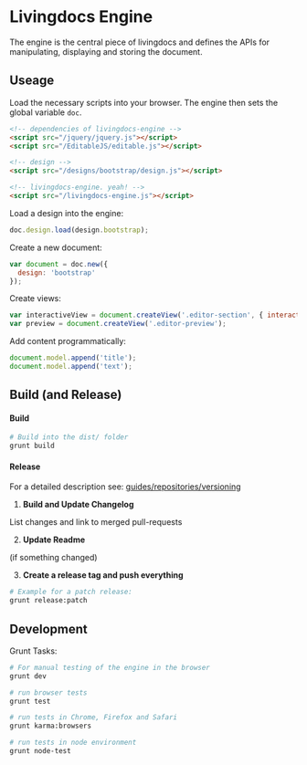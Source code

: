 # Livingdocs Engine


The engine is the central piece of livingdocs and defines the APIs for manipulating, displaying and storing the document.


## Useage

Load the necessary scripts into your browser.
The engine then sets the global variable `doc`.

```html
<!-- dependencies of livingdocs-engine -->
<script src="/jquery/jquery.js"></script>
<script src="/EditableJS/editable.js"></script>

<!-- design -->
<script src="/designs/bootstrap/design.js"></script>

<!-- livingdocs-engine. yeah! -->
<script src="/livingdocs-engine.js"></script>
```

Load a design into the engine:
```javascript
doc.design.load(design.bootstrap);
```

Create a new document:
```javascript
var document = doc.new({
  design: 'bootstrap'
});
```

Create views:
```javascript
var interactiveView = document.createView('.editor-section', { interactive: true });
var preview = document.createView('.editor-preview');
```

Add content programmatically:
```javascript
document.model.append('title');
document.model.append('text');
```

## Build (and Release)

#### Build

```bash
# Build into the dist/ folder
grunt build
```

#### Release

For a detailed description see: [guides/repositories/versioning](https://github.com/upfrontIO/guides/blob/master/repositories/versioning.md)

1. **Build and Update Changelog**

  List changes and link to merged pull-requests

2. **Update Readme**
  
  (if something changed)

3. **Create a release tag and push everything**

  ```bash
  # Example for a patch release:
  grunt release:patch
  ```

## Development

Grunt Tasks:
```bash
# For manual testing of the engine in the browser
grunt dev

# run browser tests
grunt test

# run tests in Chrome, Firefox and Safari
grunt karma:browsers

# run tests in node environment
grunt node-test
```
